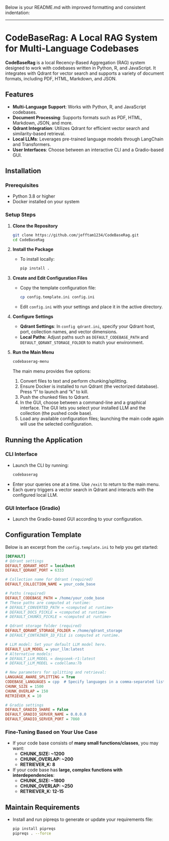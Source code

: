 Below is your README.md with improved formatting and consistent indentation:

---

# CodeBaseRag: A Local RAG System for Multi-Language Codebases

**CodeBaseRag** is a local Recency-Based Aggregation (RAG) system designed to work with codebases written in Python, R, and JavaScript. It integrates with Qdrant for vector search and supports a variety of document formats, including PDF, HTML, Markdown, and JSON.

## Features

- **Multi-Language Support**: Works with Python, R, and JavaScript codebases.
- **Document Processing**: Supports formats such as PDF, HTML, Markdown, JSON, and more.
- **Qdrant Integration**: Utilizes Qdrant for efficient vector search and similarity-based retrieval.
- **Local LLMs**: Leverages pre-trained language models through LangChain and Transformers.
- **User Interfaces**: Choose between an interactive CLI and a Gradio-based GUI.

## Installation

### Prerequisites

- Python 3.8 or higher
- Docker installed on your system

### Setup Steps

1. **Clone the Repository**
   ```bash
   git clone https://github.com/jefftam1234/CodeBaseRag.git
   cd CodeBaseRag
   ```

2. **Install the Package**
   - To install locally:
     ```bash
     pip install .
     ```

3. **Create and Edit Configuration Files**
   - Copy the template configuration file:
     ```bash
     cp config.template.ini config.ini
     ```
   - Edit `config.ini` with your settings and place it in the active directory.

4. **Configure Settings**
   - **Qdrant Settings**: In `config qdrant.ini`, specify your Qdrant host, port, collection names, and vector dimensions.
   - **Local Paths**: Adjust paths such as `DEFAULT_CODEBASE_PATH` and `DEFAULT_QDRANT_STORAGE_FOLDER` to match your environment.

5. **Run the Main Menu**
   ```bash
   codebaserag-menu
   ```

   The main menu provides five options:
   1. Convert files to text and perform chunking/splitting.
   2. Ensure Docker is installed to run Qdrant (the vectorized database). Press “l” to launch and “k” to kill.
   3. Push the chunked files to Qdrant.
   4. In the GUI, choose between a command-line and a graphical interface. The GUI lets you select your installed LLM and the collection (the pushed code base).
   5. Load any available configuration files; launching the main code again will use the selected configuration.

## Running the Application

### CLI Interface

- Launch the CLI by running:
  ```bash
  codebaserag
  ```
- Enter your queries one at a time. Use `/exit` to return to the main menu.
- Each query triggers a vector search in Qdrant and interacts with the configured local LLM.

### GUI Interface (Gradio)

- Launch the Gradio-based GUI according to your configuration.

## Configuration Template

Below is an excerpt from the `config.template.ini` to help you get started:

```ini
[DEFAULT]
# Qdrant settings
DEFAULT_QDRANT_HOST = localhost
DEFAULT_QDRANT_PORT = 6333

# Collection name for Qdrant (required)
DEFAULT_COLLECTION_NAME = your_code_base

# Paths (required)
DEFAULT_CODEBASE_PATH = /home/your_code_base
# These paths are computed at runtime:
# DEFAULT_CONVERTED_PATH = <computed at runtime>
# DEFAULT_DOCS_PICKLE = <computed at runtime>
# DEFAULT_CHUNKS_PICKLE = <computed at runtime>

# Qdrant storage folder (required)
DEFAULT_QDRANT_STORAGE_FOLDER = /home/qdrant_storage
# DEFAULT_CONTAINER_ID_FILE is computed at runtime.

# LLM model: Set your default LLM model here.
DEFAULT_LLM_MODEL = your_llm:latest
# Alternative models:
# DEFAULT_LLM_MODEL = deepseek-r1:latest
# DEFAULT_LLM_MODEL = codellama:7b

# New parameters for splitting and retrieval:
LANGUAGE_AWARE_SPLITTING = True
CODEBASE_LANGUAGES = cpp  # Specify languages in a comma-separated list
CHUNK_SIZE = 1500
CHUNK_OVERLAP = 150
RETRIEVER_K = 10

# Gradio settings
DEFAULT_GRADIO_SHARE = False
DEFAULT_GRADIO_SERVER_NAME = 0.0.0.0
DEFAULT_GRADIO_SERVER_PORT = 7860
```
### **Fine-Tuning Based on Your Use Case**

- If your code base consists of **many small functions/classes**, you may want:
    - **CHUNK_SIZE: ~1200**
    - **CHUNK_OVERLAP: ~200**
    - **RETRIEVER_K: 8**
- If your code base has **large, complex functions with interdependencies**:
    - **CHUNK_SIZE: ~1800**
    - **CHUNK_OVERLAP: ~250**
    - **RETRIEVER_K: 12-15**

## Maintain Requirements

- Install and run pipreqs to generate or update your requirements file:
  ```bash
  pip install pipreqs
  pipreqs . --force
  ```

